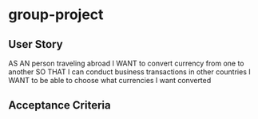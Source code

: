 # group-project

## User Story
AS AN person traveling abroad
I WANT to convert currency from one to another
SO THAT I can conduct business transactions in other countries
I WANT to be able to choose what currencies I want converted

## Acceptance Criteria